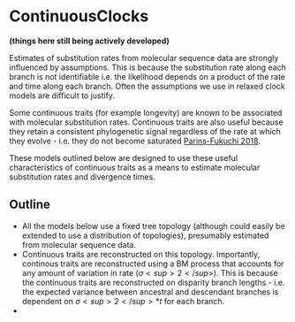 # ContinuousClocks

**(things here still being actively developed)**

Estimates of substitution rates from molecular sequence data are strongly influenced by assumptions. This is because the substitution rate along each branch is not identifiable i.e. the likelihood depends on a product of the rate and time along each branch. Often the assumptions we use in relaxed clock models are difficult to justify.  

Some continuous traits (for example longevity) are known to be associated with molecular substitution rates. Continuous traits are also useful because they retain a consistent phylogenetic signal regardless of the rate at which they evolve - i.e. they do not become saturated [Parins-Fukuchi 2018](https://doi.org/10.1093/sysbio/syx072). 

These models outlined below are designed to use these useful characteristics of continuous traits as a means to estimate molecular substitution rates and divergence times.

## Outline

- All the models below use a fixed tree topology (although could easily be extended to use a distribution of topologies), presumably estimated from molecular sequence data.
- Continuous traits are reconstructed on this topology. Importantly, continous traits are reconstructed using a BM process that accounts for any amount of variation in rate $(σ<sup>2</sup>)$. This is because the continuous traits are reconstructed on disparity branch lengths - i.e. the expected variance between ancestral and descendant branches is dependent on $σ<sup>2</sup>*t$ for each branch.
- 










